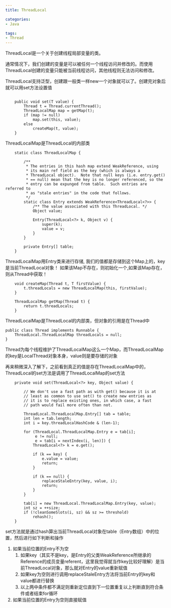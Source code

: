 ```yaml
---
title: ThreadLocal

categories: 
- Java

tags:
- Thread
---
```


ThreadLocal是一个关于创建线程局部变量的类。

通常情况下，我们创建的变量是可以被任何一个线程访问并修改的。而使用ThreadLocal创建的变量只能被当前线程访问，其他线程则无法访问和修改。

ThreadLocal支持泛型，创建跟一般类一样new一个对象就可以了。创建完对象后就可以用set方法设置值

<!--more-->
```

    public void set(T value) {
        Thread t = Thread.currentThread();
        ThreadLocalMap map = getMap(t);
        if (map != null)
            map.set(this, value);
        else
            createMap(t, value);
    }

```


ThreadLocalMap是ThreadLocal的内部类


```
    static class ThreadLocalMap {

        /**
         * The entries in this hash map extend WeakReference, using
         * its main ref field as the key (which is always a
         * ThreadLocal object).  Note that null keys (i.e. entry.get()
         * == null) mean that the key is no longer referenced, so the
         * entry can be expunged from table.  Such entries are referred to
         * as "stale entries" in the code that follows.
         */
        static class Entry extends WeakReference<ThreadLocal<?>> {
            /** The value associated with this ThreadLocal. */
            Object value;

            Entry(ThreadLocal<?> k, Object v) {
                super(k);
                value = v;
            }
        }
        
        private Entry[] table;
    }
```

ThreadLocalMap用Entry类来进行存储,
我们的值都是存储到这个Map上的，key是当前ThreadLocal对象！
如果该Map不存在，则初始化一个,如果该Map存在，则从Thread中获取！


```
    void createMap(Thread t, T firstValue) {
        t.threadLocals = new ThreadLocalMap(this, firstValue);
    }
```

```
    ThreadLocalMap getMap(Thread t) {
        return t.threadLocals;
    }
```

ThreadLocalMap是ThreadLocal的内部类，但对象的引用是在Thread中

```
public class Thread implements Runnable {
    ThreadLocal.ThreadLocalMap threadLocals = null;
}
```

Thread为每个线程维护了ThreadLocalMap这么一个Map，而ThreadLocalMap的key是LocalThread对象本身，value则是要存储的对象



再来稍微深入了解下，之前看到真正的值是存在ThreadLocalMap中的，ThreadLocal的set方法是调用了ThreadLocalMap的set方法


```
    private void set(ThreadLocal<?> key, Object value) {

        // We don't use a fast path as with get() because it is at
        // least as common to use set() to create new entries as
        // it is to replace existing ones, in which case, a fast
        // path would fail more often than not.

        ThreadLocal.ThreadLocalMap.Entry[] tab = table;
        int len = tab.length;
        int i = key.threadLocalHashCode & (len-1);

        for (ThreadLocal.ThreadLocalMap.Entry e = tab[i];
             e != null;
             e = tab[i = nextIndex(i, len)]) {
            ThreadLocal<?> k = e.get();

            if (k == key) {
                e.value = value;
                return;
            }

            if (k == null) {
                replaceStaleEntry(key, value, i);
                return;
            }
        }

        tab[i] = new ThreadLocal.ThreadLocalMap.Entry(key, value);
        int sz = ++size;
        if (!cleanSomeSlots(i, sz) && sz >= threshold)
            rehash();
    }
```


set方法就是通过hash算出当前ThreadLocal对象在table（Entry数组）中的位置，然后进行如下判断和操作


1. 如果当前位置的Entry不为空
    1. 如果key（其实不是key，是Entry的父类WeakReference所继承的Reference的成员变量referent，这里我觉得就当作key比较好理解）是当前ThreadLocal对象，那么就对Entry的value重新赋值
    2. 如果key为空则进行调用replaceStaleEntry方法将当前Entry的key和value都进行替换
    3. 以上两中条件都不满足则重新定位直到下一位置重复以上判断直到符合条件或者结束for循环
2. 如果当前位置的Entry为空则直接赋值